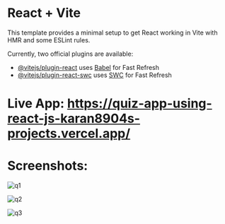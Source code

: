 # React + Vite

This template provides a minimal setup to get React working in Vite with HMR and some ESLint rules.

Currently, two official plugins are available:

- [@vitejs/plugin-react](https://github.com/vitejs/vite-plugin-react/blob/main/packages/plugin-react/README.md) uses [Babel](https://babeljs.io/) for Fast Refresh
- [@vitejs/plugin-react-swc](https://github.com/vitejs/vite-plugin-react-swc) uses [SWC](https://swc.rs/) for Fast Refresh


# Live App: https://quiz-app-using-react-js-karan8904s-projects.vercel.app/

# Screenshots:
![q1](https://github.com/user-attachments/assets/38c6af5e-2f89-4bc2-9db5-57db603c4678)

![q2](https://github.com/user-attachments/assets/434f3294-becd-409a-8eba-74e678e048e0)

![q3](https://github.com/user-attachments/assets/de20f377-a725-4de0-a2fc-84a5aaec50d4)


